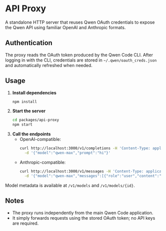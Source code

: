 # API Proxy

A standalone HTTP server that reuses Qwen OAuth credentials to expose the Qwen API using familiar OpenAI and Anthropic formats.

## Authentication

The proxy reads the OAuth token produced by the Qwen Code CLI. After logging in with the CLI, credentials are stored in `~/.qwen/oauth_creds.json` and automatically refreshed when needed.

## Usage

1. **Install dependencies**
   ```bash
   npm install
   ```
2. **Start the server**
   ```bash
   cd packages/api-proxy
   npm start
   ```
3. **Call the endpoints**
   - OpenAI-compatible:
     ```bash
     curl http://localhost:3000/v1/completions -H 'Content-Type: application/json' \
       -d '{"model":"qwen-max","prompt":"hi"}'
     ```
   - Anthropic-compatible:
     ```bash
     curl http://localhost:3000/v1/messages -H 'Content-Type: application/json' \
       -d '{"model":"qwen-max","messages":[{"role":"user","content":"hi"}]}'
     ```

Model metadata is available at `/v1/models` and `/v1/models/{id}`.

## Notes
- The proxy runs independently from the main Qwen Code application.
- It simply forwards requests using the stored OAuth token; no API keys are required.

